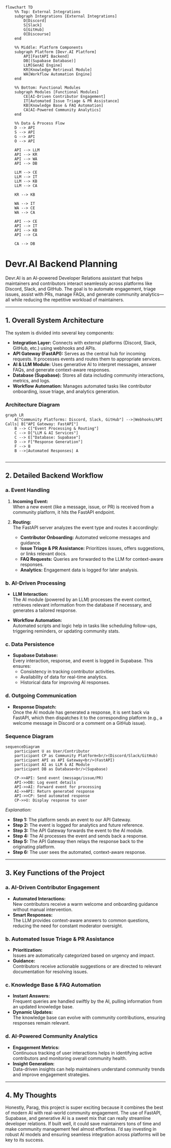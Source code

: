 ```mermaid
flowchart TD
    %% Top: External Integrations
    subgraph Integrations [External Integrations]
        D[Discord]
        S[Slack]
        G[GitHub]
        O[Discourse]
    end

    %% Middle: Platform Components
    subgraph Platform [Devr.AI Platform]
        API[FastAPI Backend]
        DB[(Supabase Database)]
        LLM[GenAI Engine]
        KR[Knowledge Retrieval Module]
        WA[Workflow Automation Engine]
    end

    %% Bottom: Functional Modules
    subgraph Modules [Functional Modules]
        CE[AI-Driven Contributor Engagement]
        IT[Automated Issue Triage & PR Assistance]
        KB[Knowledge Base & FAQ Automation]
        CA[AI-Powered Community Analytics]
    end

    %% Data & Process Flow
    D --> API
    S --> API
    G --> API
    O --> API

    API --> LLM
    API --> KR
    API --> WA
    API --> DB

    LLM --> CE
    LLM --> IT
    LLM --> KB
    LLM --> CA

    KR --> KB

    WA --> IT
    WA --> CE
    WA --> CA

    API --> CE
    API --> IT
    API --> KB
    API --> CA

    CA --> DB

```

# Devr.AI Backend Planning

Devr.AI is an AI-powered Developer Relations assistant that helps maintainers and contributors interact seamlessly across platforms like Discord, Slack, and GitHub. The goal is to automate engagement, triage issues, assist with PRs, manage FAQs, and generate community analytics—all while reducing the repetitive workload of maintainers.

---

## 1. Overall System Architecture

The system is divided into several key components:

- **Integration Layer:** Connects with external platforms (Discord, Slack, GitHub, etc.) using webhooks and APIs.
- **API Gateway (FastAPI):** Serves as the central hub for incoming requests. It processes events and routes them to appropriate services.
- **AI & LLM Module:** Uses generative AI to interpret messages, answer FAQs, and generate context-aware responses.
- **Database (Supabase):** Stores all data including community interactions, metrics, and logs.
- **Workflow Automation:** Manages automated tasks like contributor onboarding, issue triage, and analytics generation.

### Architecture Diagram

```mermaid
graph LR
    A["Community Platforms: Discord, Slack, GitHub"] -->|Webhooks/API Calls| B["API Gateway: FastAPI"]
    B --> C["Event Processing & Routing"]
    C --> D["LLM & AI Services"]
    C --> E["Database: Supabase"]
    D --> F["Response Generation"]
    F --> B
    B -->|Automated Responses| A


```

---

## 2. Detailed Backend Workflow

### a. Event Handling

1. **Incoming Event:**  
   When a new event (like a message, issue, or PR) is received from a community platform, it hits the FastAPI endpoint.
   
2. **Routing:**  
   The FastAPI server analyzes the event type and routes it accordingly:
   - **Contributor Onboarding:** Automated welcome messages and guidance.
   - **Issue Triage & PR Assistance:** Prioritizes issues, offers suggestions, or links relevant docs.
   - **FAQ Requests:** Queries are forwarded to the LLM for context-aware responses.
   - **Analytics:** Engagement data is logged for later analysis.

### b. AI-Driven Processing

- **LLM Interaction:**  
  The AI module (powered by an LLM) processes the event context, retrieves relevant information from the database if necessary, and generates a tailored response.
  
- **Workflow Automation:**  
  Automated scripts and logic help in tasks like scheduling follow-ups, triggering reminders, or updating community stats.

### c. Data Persistence

- **Supabase Database:**  
  Every interaction, response, and event is logged in Supabase. This ensures:
  - Consistency in tracking contributor activities.
  - Availability of data for real-time analytics.
  - Historical data for improving AI responses.

### d. Outgoing Communication

- **Response Dispatch:**  
  Once the AI module has generated a response, it is sent back via FastAPI, which then dispatches it to the corresponding platform (e.g., a welcome message in Discord or a comment on a GitHub issue).

### Sequence Diagram

```mermaid
sequenceDiagram
    participant U as User/Contributor
    participant CP as Community Platform<br/>(Discord/Slack/GitHub)
    participant API as API Gateway<br/>(FastAPI)
    participant AI as LLM & AI Module
    participant DB as Database<br/>(Supabase)
    
    CP->>API: Send event (message/issue/PR)
    API->>DB: Log event details
    API->>AI: Forward event for processing
    AI->>API: Return generated response
    API->>CP: Send automated response
    CP->>U: Display response to user
```

*Explanation:*  
- **Step 1:** The platform sends an event to our API Gateway.
- **Step 2:** The event is logged for analytics and future reference.
- **Step 3:** The API Gateway forwards the event to the AI module.
- **Step 4:** The AI processes the event and sends back a response.
- **Step 5:** The API Gateway then relays the response back to the originating platform.
- **Step 6:** The user sees the automated, context-aware response.

---

## 3. Key Functions of the Project

### a. AI-Driven Contributor Engagement
- **Automated Interactions:**  
  New contributors receive a warm welcome and onboarding guidance without manual intervention.
- **Smart Responses:**  
  The LLM provides context-aware answers to common questions, reducing the need for constant moderator oversight.

### b. Automated Issue Triage & PR Assistance
- **Prioritization:**  
  Issues are automatically categorized based on urgency and impact.
- **Guidance:**  
  Contributors receive actionable suggestions or are directed to relevant documentation for resolving issues.

### c. Knowledge Base & FAQ Automation
- **Instant Answers:**  
  Frequent queries are handled swiftly by the AI, pulling information from an updated knowledge base.
- **Dynamic Updates:**  
  The knowledge base can evolve with community contributions, ensuring responses remain relevant.

### d. AI-Powered Community Analytics
- **Engagement Metrics:**  
  Continuous tracking of user interactions helps in identifying active contributors and monitoring overall community health.
- **Insight Generation:**  
  Data-driven insights can help maintainers understand community trends and improve engagement strategies.

---

## 4. My Thoughts

Honestly, Parag, this project is super exciting because it combines the best of modern AI with real-world community engagement. The use of FastAPI, Supabase, and generative AI is a sweet mix that can really streamline developer relations. If built well, it could save maintainers tons of time and make community management feel almost effortless. I’d say investing in robust AI models and ensuring seamless integration across platforms will be key to its success.

